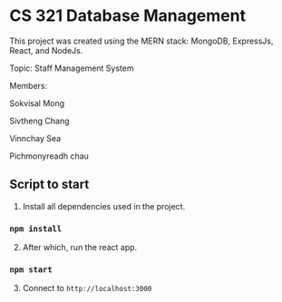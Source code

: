 # CS 321 Database Management

This project was created using the MERN stack: MongoDB, ExpressJs, React, and NodeJs.

Topic: Staff Management System

Members:

  Sokvisal Mong
  
  Sivtheng Chang
  
  Vinnchay Sea
  
  Pichmonyreadh chau

## Script to start

1. Install all dependencies used in the project.

### `npm install`

2. After which, run the react app.

### `npm start`

3. Connect to `http://localhost:3000`
